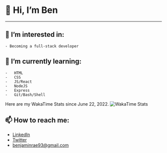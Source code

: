 #  👋 Hi, I’m Ben
---
##   👀 I’m interested in:
    - Becoming a full-stack developer

## 🌱 I’m currently learning:
    -   HTML
    -   CSS
    -   JS/React
    -   NodeJS
    -   Express
    -   Git/Bash/Shell
Here are my WakaTime Stats since June 22, 2022.
![WakaTime Stats](https://wakatime.com/share/@6890f6ce-e891-46bb-b605-5fc5dcd096d6/73dbf1c4-59f5-4375-a881-989fcc154eeb.svg)

##  📫 How to reach me:
* [LinkedIn](https://www.linkedin.com/in/benjamin-alexander-rae/)
* [Twitter](https://twitter.com/benjaminrae93)
* [benjaminrae93@gmail.com](mailto:benjaminrae93@gmail.com)

